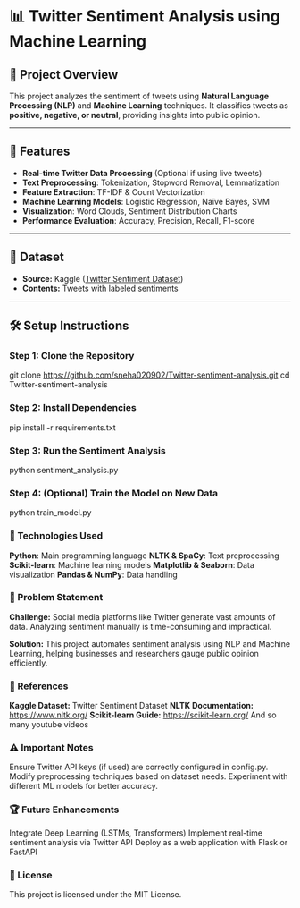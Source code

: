 # 📊 Twitter Sentiment Analysis using Machine Learning

## 📌 Project Overview
This project analyzes the sentiment of tweets using **Natural Language Processing (NLP)** and **Machine Learning** techniques. It classifies tweets as **positive, negative, or neutral**, providing insights into public opinion.

---

## 🚀 Features
- **Real-time Twitter Data Processing** (Optional if using live tweets)
- **Text Preprocessing**: Tokenization, Stopword Removal, Lemmatization
- **Feature Extraction**: TF-IDF & Count Vectorization
- **Machine Learning Models**: Logistic Regression, Naïve Bayes, SVM
- **Visualization**: Word Clouds, Sentiment Distribution Charts
- **Performance Evaluation**: Accuracy, Precision, Recall, F1-score

---

## 🔹 Dataset  
- **Source:** Kaggle ([Twitter Sentiment Dataset](https://www.kaggle.com/))  
- **Contents:** Tweets with labeled sentiments
---

## 🛠️ Setup Instructions

### Step 1: Clone the Repository
git clone https://github.com/sneha020902/Twitter-sentiment-analysis.git
cd Twitter-sentiment-analysis
### Step 2: Install Dependencies
pip install -r requirements.txt
### Step 3: Run the Sentiment Analysis
python sentiment_analysis.py
### Step 4: (Optional) Train the Model on New Data
python train_model.py

### 📌 Technologies Used
**Python**: Main programming language
**NLTK & SpaCy**: Text preprocessing
**Scikit-learn**: Machine learning models
**Matplotlib & Seaborn**: Data visualization
**Pandas & NumPy**: Data handling

### 📜 Problem Statement
**Challenge:**
Social media platforms like Twitter generate vast amounts of data. Analyzing sentiment manually is time-consuming and impractical.

**Solution:**
This project automates sentiment analysis using NLP and Machine Learning, helping businesses and researchers gauge public opinion efficiently.

### 🔗 References
**Kaggle Dataset:** Twitter Sentiment Dataset
**NLTK Documentation:** https://www.nltk.org/
**Scikit-learn Guide:** https://scikit-learn.org/
And so many youtube videos

### ⚠️ Important Notes
Ensure Twitter API keys (if used) are correctly configured in config.py.
Modify preprocessing techniques based on dataset needs.
Experiment with different ML models for better accuracy.

### 🏆 Future Enhancements
Integrate Deep Learning (LSTMs, Transformers)
Implement real-time sentiment analysis via Twitter API
Deploy as a web application with Flask or FastAPI

### 📜 License
This project is licensed under the MIT License.
